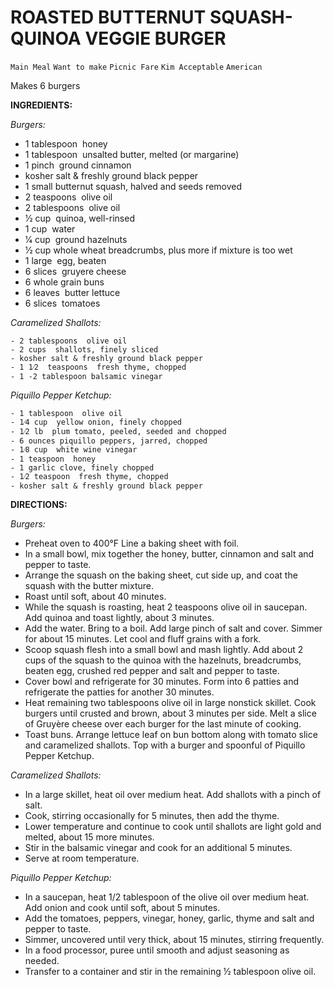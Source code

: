# ROASTED BUTTERNUT SQUASH-QUINOA VEGGIE BURGER

`Main Meal` `Want to make` `Picnic Fare` `Kim Acceptable` `American`

Makes 6 burgers

**INGREDIENTS:**

_Burgers:_

- 1 tablespoon  honey
- 1 tablespoon  unsalted butter, melted (or margarine)
- 1 pinch  ground cinnamon
- kosher salt & freshly ground black pepper
- 1 small butternut squash, halved and seeds removed 
- 2 teaspoons  olive oil
- 2 tablespoons  olive oil
- 1⁄2 cup  quinoa, well-rinsed 
- 1 cup  water
- 1⁄4 cup  ground hazelnuts 
- 1⁄2 cup whole wheat breadcrumbs, plus more if mixture is too wet  
- 1 large  egg, beaten 
- 6 slices  gruyere cheese
- 6 whole grain buns
- 6 leaves  butter lettuce
- 6 slices  tomatoes

_Caramelized Shallots:_

    - 2 tablespoons  olive oil
    - 2 cups  shallots, finely sliced 
    - kosher salt & freshly ground black pepper
    - 1 1⁄2  teaspoons  fresh thyme, chopped 
    - 1 -2 tablespoon balsamic vinegar

_Piquillo Pepper Ketchup:_

    - 1 tablespoon  olive oil
    - 1⁄4 cup  yellow onion, finely chopped 
    - 1⁄2 lb  plum tomato, peeled, seeded and chopped 
    - 6 ounces piquillo peppers, jarred, chopped 
    - 1⁄8 cup  white wine vinegar
    - 1 teaspoon  honey
    - 1 garlic clove, finely chopped 
    - 1⁄2 teaspoon  fresh thyme, chopped 
    - kosher salt & freshly ground black pepper

**DIRECTIONS:**

_Burgers:_

- Preheat oven to 400°F Line a baking sheet with foil.
- In a small bowl, mix together the honey, butter, cinnamon and salt and pepper to taste.
- Arrange the squash on the baking sheet, cut side up, and coat the squash with the butter mixture.
- Roast until soft, about 40 minutes.
- While the squash is roasting, heat 2 teaspoons olive oil in saucepan. Add quinoa and toast lightly, about 3 minutes.
- Add the water. Bring to a boil. Add large pinch of salt and cover. Simmer for about 15 minutes. Let cool and fluff grains with a fork.
- Scoop squash flesh into a small bowl and mash lightly. Add about 2 cups of the squash to the quinoa with the hazelnuts, breadcrumbs, beaten egg, crushed red pepper and salt and pepper to taste.
- Cover bowl and refrigerate for 30 minutes. Form into 6 patties and refrigerate the patties for another 30 minutes.
- Heat remaining two tablespoons olive oil in large nonstick skillet. Cook burgers until crusted and brown, about 3 minutes per side. Melt a slice of Gruyère cheese over each burger for the last minute of cooking.
- Toast buns. Arrange lettuce leaf on bun bottom along with tomato slice and caramelized shallots. Top with a burger and spoonful of Piquillo Pepper Ketchup. 

_Caramelized Shallots:_

- In a large skillet, heat oil over medium heat. Add shallots with a pinch of salt.
- Cook, stirring occasionally for 5 minutes, then add the thyme.
- Lower temperature and continue to cook until shallots are light gold and melted, about 15 more minutes.
- Stir in the balsamic vinegar and cook for an additional 5 minutes.
- Serve at room temperature.

_Piquillo Pepper Ketchup:_

- In a saucepan, heat 1/2 tablespoon of the olive oil over medium heat. Add onion and cook until soft, about 5 minutes.
- Add the tomatoes, peppers, vinegar, honey, garlic, thyme and salt and pepper to taste.
- Simmer, uncovered until very thick, about 15 minutes, stirring frequently.
- In a food processor, puree until smooth and adjust seasoning as needed.
- Transfer to a container and stir in the remaining ½ tablespoon olive oil.
